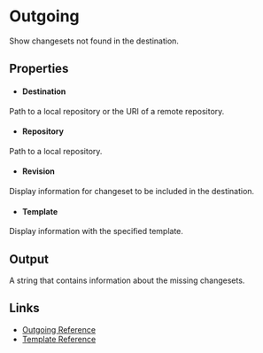 Outgoing
========

Show changesets not found in the destination.

Properties
----------

- #### Destination
Path to a local repository or the URI of a remote repository.

- #### Repository
Path to a local repository.

- #### Revision
Display information for changeset to be included in the destination.

- #### Template
Display information with the specified template.

Output
------
A string that contains information about the missing changesets.

Links
-----
- [Outgoing Reference](https://www.selenic.com/mercurial/hg.1.html#outgoing)
- [Template Reference](https://www.selenic.com/mercurial/hg.1.html#templates)
